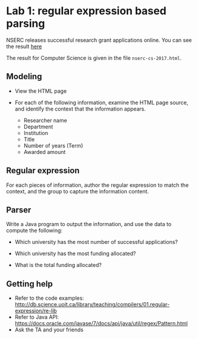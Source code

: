 # Lab 1: regular expression based parsing

NSERC releases successful research grant applications online.
You can see the result [here](http://www.nserc-crsng.gc.ca/NSERC-CRSNG/FundingDecisions-DecisionsFinancement/ResearchGrants-SubventionsDeRecherche/ResultsGSC-ResultatsCSS_eng.asp?Year=2017)

The result for Computer Science is given in the file `nserc-cs-2017.html`.

## Modeling

- View the HTML page

- For each of the following information, examine the HTML page source, and
identify the context that the information appears.

    - Researcher name
    - Department
    - Institution
    - Title
    - Number of years (Term)
    - Awarded amount

## Regular expression

For each pieces of information, author the regular expression to match the
context, and the group to capture the information content.


## Parser

Write a Java program to output the information, and use the data to compute the
following:

- Which university has the most number of successful applications?

- Which university has the most funding allocated?

- What is the total funding allocated?

## Getting help

- Refer to the code examples: http://db.science.uoit.ca/library/teaching/compilers/01.regular-expression/re-lib
- Refer to Java API: https://docs.oracle.com/javase/7/docs/api/java/util/regex/Pattern.html
- Ask the TA and your friends


